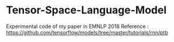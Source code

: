# Tensor-Space-Language-Model
Experimental code of my paper in EMNLP 2018
Reference : https://github.com/tensorflow/models/tree/master/tutorials/rnn/ptb
